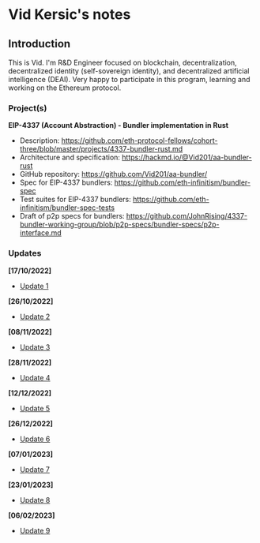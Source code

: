 # Vid Kersic's notes

## Introduction

This is Vid. I'm R&D Engineer focused on blockchain, decentralization, decentralized identity (self-sovereign identity), and decentralized artificial intelligence (DEAI). Very happy to participate in this program, learning and working on the Ethereum protocol. 

### Project(s)

**EIP-4337 (Account Abstraction) - Bundler implementation in Rust**
- Description: https://github.com/eth-protocol-fellows/cohort-three/blob/master/projects/4337-bundler-rust.md
- Architecture and specification:  https://hackmd.io/@Vid201/aa-bundler-rust
- GitHub repository: https://github.com/Vid201/aa-bundler/
- Spec for EIP-4337 bundlers: https://github.com/eth-infinitism/bundler-spec
- Test suites for EIP-4337 bundlers: https://github.com/eth-infinitism/bundler-spec-tests
- Draft of p2p specs for bundlers: https://github.com/JohnRising/4337-bundler-working-group/blob/p2p-specs/bundler-specs/p2p-interface.md

### Updates

**[17/10/2022]**
- [Update 1](https://hackmd.io/@Vid201/epf-the-third-cohort-update-1)

**[26/10/2022]**
- [Update 2](https://hackmd.io/@Vid201/epf-the-third-cohort-update-2)

**[08/11/2022]**
- [Update 3](https://hackmd.io/@Vid201/epf-the-third-cohort-update-3)

**[28/11/2022]**
- [Update 4](https://hackmd.io/@Vid201/epf-the-third-cohort-update-4)

**[12/12/2022]**
- [Update 5](https://hackmd.io/@Vid201/epf-the-third-cohort-update-5)

**[26/12/2022]**
- [Update 6](https://hackmd.io/@Vid201/epf-the-third-cohort-update-6)

**[07/01/2023]**
- [Update 7](https://hackmd.io/@Vid201/epf-the-third-cohort-update-7)

**[23/01/2023]**
- [Update 8](https://hackmd.io/@Vid201/epf-the-third-cohort-update-8)

**[06/02/2023]**
- [Update 9](https://hackmd.io/@Vid201/epf-the-third-cohort-update-9)